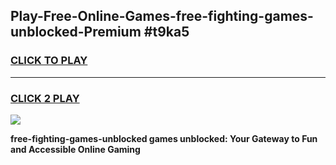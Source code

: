 
## Play-Free-Online-Games-free-fighting-games-unblocked-Premium #t9ka5
<h3>
<a href="https://premium.freeplayer.one?title=free-fighting-games-unblocked&ref=8M">CLICK TO PLAY</a></h3>
<hr>

<h3>
<a href="https://premium.freeplayer.one?title=free-fighting-games-unblocked&ref=8M">CLICK 2 PLAY</a>
  
</h3>

<a href="https://premium.freeplayer.one?title=free-fighting-games-unblocked&ref=8M"><img src="https://clearcache.store/games.png"></a>


**free-fighting-games-unblocked games unblocked: Your Gateway to Fun and Accessible Online Gaming**
